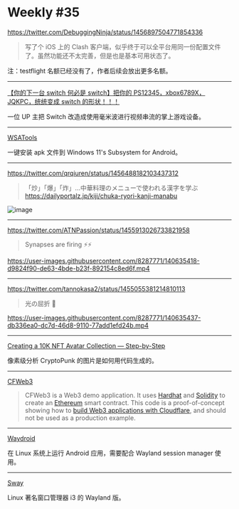 # Weekly #35

https://twitter.com/DebuggingNinja/status/1456897504771854336

> 写了个 iOS 上的 Clash 客户端，似乎终于可以全平台用同一份配置文件了。虽然功能还不太完善，但是也是基本可用状态了。

注：testflight 名额已经没有了，作者后续会放出更多名额。

---

[【你的下一台 switch 何必是 switch】把你的 PS12345，xbox6789X，JQKPC，统统变成 switch 的形状！！！
](https://www.bilibili.com/video/BV1C44y1i7kD)

一位 UP 主把 Switch 改造成使用毫米波进行视频串流的掌上游戏设备。

---

[WSATools](https://www.microsoft.com/zh-cn/p/wsatools/9n4p75dxl6fg)

一键安装 apk 文件到 Windows 11's Subsystem for Android。

---

https://twitter.com/qrqiuren/status/1456488182103437312

> 「炒」「爆」「炸」…中華料理のメニューで使われる漢字を学ぶ https://dailyportalz.jp/kiji/chuka-ryori-kanji-manabu

![image](https://user-images.githubusercontent.com/8287771/140635369-846be253-0d0c-4da3-9436-448e7cd6707c.png)

---

https://twitter.com/ATNPassion/status/1455913026733821958

> Synapses are firing ⚡️⚡️

https://user-images.githubusercontent.com/8287771/140635418-d9824f90-de63-4bde-b23f-892154c8ed6f.mp4

---

https://twitter.com/tannokasa2/status/1455055381214810113

> 光の屈折 🥳

https://user-images.githubusercontent.com/8287771/140635437-db336ea0-dc7d-46d8-9110-77add1efd24b.mp4

---

[Creating a 10K NFT Avatar Collection — Step-by-Step](https://medium.com/geekculture/expansionpunks-welcome-to-the-more-inclusive-punkverse-aa77e675bcf5)

像素级分析 CryptoPunk 的图片是如何用代码生成的。

---

[CFWeb3](https://github.com/cloudflare/cfweb3)

> CFWeb3 is a Web3 demo application. It uses [Hardhat](https://github.com/nomiclabs/hardhat) and [Solidity](https://soliditylang.org/) to create an [Ethereum](https://ethereum.org/en/) smart contract. This code is a proof-of-concept showing how to [build Web3 applications with Cloudflare](https://blog.cloudflare.com/get-started-web3/), and should not be used as a production example.

---

[Waydroid](https://waydro.id/)

在 Linux 系统上运行 Android 应用，需要配合 Wayland session manager 使用。

---

[Sway](https://swaywm.org/)

Linux 著名窗口管理器 i3 的 Wayland 版。
